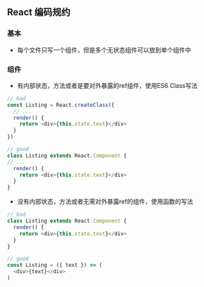 ## React 编码规约

### 基本
+ 每个文件只写一个组件，但是多个无状态组件可以放到单个组件中

### 组件
+ 有内部状态，方法或者是要对外暴露的ref组件，使用ES6 Class写法
```js
// bad 
const Listing = React.createClass({
  // ...
  render() {
    return <div>{this.state.text}</div>
  }
})

// good
class Listing extends React.Component {
// ...
  render() {
    return <div>{this.state.text}</div>
  }
}
```
+ 没有内部状态，方法或者无需对外暴露ref的组件，使用函数的写法
```js
// bad 
class Listing extends React.Component {
  render() {
    return <div>{this.state.text}</div>
  }
}

// good
const Listing = ({ text }) => (
  <div>{text}</div>
)
```
